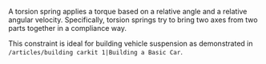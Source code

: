 A torsion spring applies a torque based on a relative angle and a relative angular velocity. Specifically, torsion springs try to bring two axes from two parts together in a compliance way.

This constraint is ideal for building vehicle suspension as demonstrated in `/articles/building carkit 1|Building a Basic Car`.